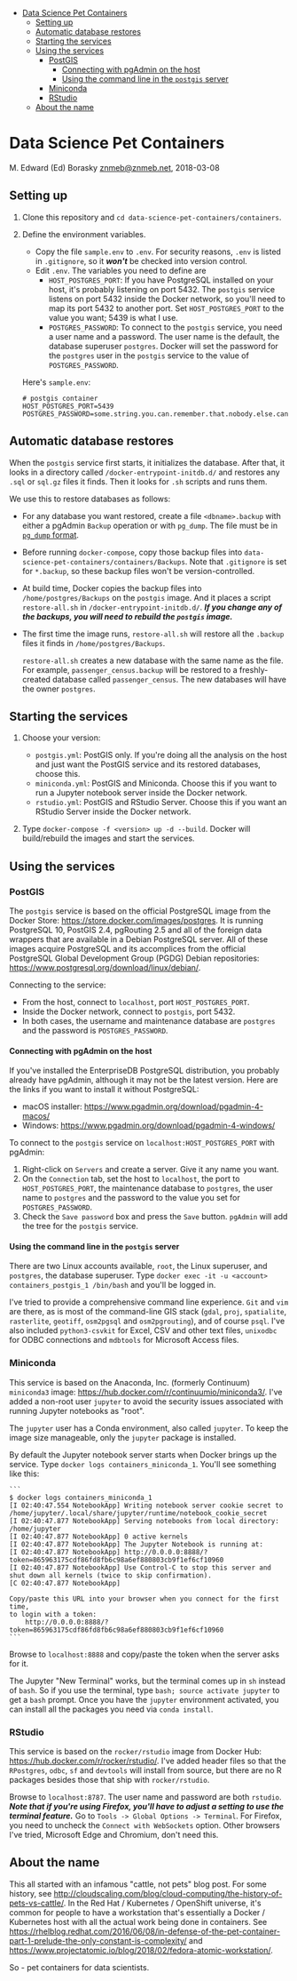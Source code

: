 -   [Data Science Pet Containers](#data-science-pet-containers)
    -   [Setting up](#setting-up)
    -   [Automatic database restores](#automatic-database-restores)
    -   [Starting the services](#starting-the-services)
    -   [Using the services](#using-the-services)
        -   [PostGIS](#postgis)
            -   [Connecting with pgAdmin on the
                host](#connecting-with-pgadmin-on-the-host)
            -   [Using the command line in the `postgis`
                server](#using-the-command-line-in-the-postgis-server)
        -   [Miniconda](#miniconda)
        -   [RStudio](#rstudio)
    -   [About the name](#about-the-name)

Data Science Pet Containers
===========================

M. Edward (Ed) Borasky <znmeb@znmeb.net>, 2018-03-08

Setting up
----------

1.  Clone this repository and
    `cd data-science-pet-containers/containers`.
2.  Define the environment variables.
    -   Copy the file `sample.env` to `.env`. For security reasons,
        `.env` is listed in `.gitignore`, so it ***won't*** be checked
        into version control.
    -   Edit `.env`. The variables you need to define are
        -   `HOST_POSTGRES_PORT`: If you have PostgreSQL installed on
            your host, it's probably listening on port 5432. The
            `postgis` service listens on port 5432 inside the Docker
            network, so you'll need to map its port 5432 to another
            port. Set `HOST_POSTGRES_PORT` to the value you want; 5439
            is what I use.
        -   `POSTGRES_PASSWORD`: To connect to the `postgis` service,
            you need a user name and a password. The user name is the
            default, the database superuser `postgres`. Docker will set
            the password for the `postgres` user in the `postgis`
            service to the value of `POSTGRES_PASSWORD`.

    Here's `sample.env`:

        # postgis container
        HOST_POSTGRES_PORT=5439
        POSTGRES_PASSWORD=some.string.you.can.remember.that.nobody.else.can.guess

Automatic database restores
---------------------------

When the `postgis` service first starts, it initializes the database.
After that, it looks in a directory called
`/docker-entrypoint-initdb.d/` and restores any `.sql` or `sql.gz` files
it finds. Then it looks for `.sh` scripts and runs them.

We use this to restore databases as follows:

-   For any database you want restored, create a file `<dbname>.backup`
    with either a pgAdmin `Backup` operation or with `pg_dump`. The file
    must be in [`pg_dump`
    format](https://www.postgresql.org/docs/current/static/app-pgdump.html).
-   Before running `docker-compose`, copy those backup files into
    `data-science-pet-containers/containers/Backups`. Note that
    `.gitignore` is set for `*.backup`, so these backup files won't be
    version-controlled.
-   At build time, Docker copies the backup files into
    `/home/postgres/Backups` on the `postgis` image. And it places a
    script `restore-all.sh` in `/docker-entrypoint-initdb.d/`. ***If you
    change any of the backups, you will need to rebuild the `postgis`
    image.***
-   The first time the image runs, `restore-all.sh` will restore all the
    `.backup` files it finds in `/home/postgres/Backups`.

    `restore-all.sh` creates a new database with the same name as the
    file. For example, `passenger_census.backup` will be restored to a
    freshly-created database called `passenger_census`. The new
    databases will have the owner `postgres`.

Starting the services
---------------------

1.  Choose your version:

    -   `postgis.yml`: PostGIS only. If you're doing all the analysis on
        the host and just want the PostGIS service and its restored
        databases, choose this.  
    -   `miniconda.yml`: PostGIS and Miniconda. Choose this if you want
        to run a Jupyter notebook server inside the Docker network.
    -   `rstudio.yml`: PostGIS and RStudio Server. Choose this if you
        want an RStudio Server inside the Docker network.

2.  Type `docker-compose -f <version> up -d --build`. Docker will
    build/rebuild the images and start the services.

Using the services
------------------

### PostGIS

The `postgis` service is based on the official PostgreSQL image from the
Docker Store: <https://store.docker.com/images/postgres>. It is running
PostgreSQL 10, PostGIS 2.4, pgRouting 2.5 and all of the foreign data
wrappers that are available in a Debian PostgreSQL server. All of these
images acquire PostgreSQL and its accomplices from the official
PostgreSQL Global Development Group (PGDG) Debian repositories:
<https://www.postgresql.org/download/linux/debian/>.

Connecting to the service:

-   From the host, connect to `localhost`, port `HOST_POSTGRES_PORT`.
-   Inside the Docker network, connect to `postgis`, port 5432.
-   In both cases, the username and maintenance database are `postgres`
    and the password is `POSTGRES_PASSWORD`.

#### Connecting with pgAdmin on the host

If you've installed the EnterpriseDB PostgreSQL distribution, you
probably already have pgAdmin, although it may not be the latest
version. Here are the links if you want to install it without
PostgreSQL:

-   macOS installer: <https://www.pgadmin.org/download/pgadmin-4-macos/>
-   Windows: <https://www.pgadmin.org/download/pgadmin-4-windows/>

To connect to the `postgis` service on `localhost:HOST_POSTGRES_PORT`
with pgAdmin:

1.  Right-click on `Servers` and create a server. Give it any name you
    want.
2.  On the `Connection` tab, set the host to `localhost`, the port to
    `HOST_POSTGRES_PORT`, the maintenance database to `postgres`, the
    user name to `postgres` and the password to the value you set for
    `POSTGRES_PASSWORD`.
3.  Check the `Save password` box and press the `Save` button. `pgAdmin`
    will add the tree for the `postgis` service.

#### Using the command line in the `postgis` server

There are two Linux accounts available, `root`, the Linux superuser, and
`postgres`, the database superuser. Type
`docker exec -it -u <account> containers_postgis_1 /bin/bash` and you'll
be logged in.

I've tried to provide a comprehensive command line experience. `Git` and
`vim` are there, as is most of the command-line GIS stack (`gdal`,
`proj`, `spatialite`, `rasterlite`, `geotiff`, `osm2pgsql` and
`osm2pgrouting`), and of course `psql`. I've also included
`python3-csvkit` for Excel, CSV and other text files, `unixodbc` for
ODBC connections and `mdbtools` for Microsoft Access files.

### Miniconda

This service is based on the Anaconda, Inc. (formerly Continuum)
`miniconda3` image: <https://hub.docker.com/r/continuumio/miniconda3/>.
I've added a non-root user `jupyter` to avoid the security issues
associated with running Jupyter notebooks as "root".

The `jupyter` user has a Conda environment, also called `jupyter`. To
keep the image size manageable, only the `jupyter` package is installed.

By default the Jupyter notebook server starts when Docker brings up the
service. Type `docker logs containers_miniconda_1`. You'll see something
like this:

    ```
    $ docker logs containers_miniconda_1 
    [I 02:40:47.554 NotebookApp] Writing notebook server cookie secret to /home/jupyter/.local/share/jupyter/runtime/notebook_cookie_secret
    [I 02:40:47.877 NotebookApp] Serving notebooks from local directory: /home/jupyter
    [I 02:40:47.877 NotebookApp] 0 active kernels
    [I 02:40:47.877 NotebookApp] The Jupyter Notebook is running at:
    [I 02:40:47.877 NotebookApp] http://0.0.0.0:8888/?token=865963175cdf86fd8fb6c98a6ef880803cb9f1ef6cf10960
    [I 02:40:47.877 NotebookApp] Use Control-C to stop this server and shut down all kernels (twice to skip confirmation).
    [C 02:40:47.877 NotebookApp] 

    Copy/paste this URL into your browser when you connect for the first time,
    to login with a token:
        http://0.0.0.0:8888/?token=865963175cdf86fd8fb6c98a6ef880803cb9f1ef6cf10960
    ```

Browse to `localhost:8888` and copy/paste the token when the server asks
for it.

The Jupyter "New Terminal" works, but the terminal comes up in `sh`
instead of `bash`. So if you use the terminal, type
`bash; source activate jupyter` to get a `bash` prompt. Once you have
the `jupyter` environment activated, you can install all the packages
you need via `conda install`.

### RStudio

This service is based on the `rocker/rstudio` image from Docker Hub:
<https://hub.docker.com/r/rocker/rstudio/>. I've added header files so
that the `RPostgres`, `odbc`, `sf` and `devtools` will install from
source, but there are no R packages besides those that ship with
`rocker/rstudio`.

Browse to `localhost:8787`. The user name and password are both
`rstudio`. ***Note that if you're using Firefox, you'll have to adjust a
setting to use the terminal feature.*** Go to
`Tools -> Global Options -> Terminal`. For Firefox, you need to uncheck
the `Connect with WebSockets` option. Other browsers I've tried,
Microsoft Edge and Chromium, don't need this.

About the name
--------------

This all started with an infamous "cattle, not pets" blog post. For some
history, see
<http://cloudscaling.com/blog/cloud-computing/the-history-of-pets-vs-cattle/>.
In the Red Hat / Kubernetes / OpenShift universe, it's common for people
to have a workstation that's essentially a Docker / Kubernetes host with
all the actual work being done in containers. See
<https://rhelblog.redhat.com/2016/06/08/in-defense-of-the-pet-container-part-1-prelude-the-only-constant-is-complexity/>
and
<https://www.projectatomic.io/blog/2018/02/fedora-atomic-workstation/>.

So - pet containers for data scientists.
